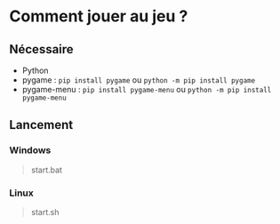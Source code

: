 # Comment jouer au jeu ?

## Nécessaire
- Python
- pygame : `pip install pygame` ou `python -m pip install pygame`
- pygame-menu : `pip install pygame-menu` ou `python -m pip install pygame-menu`


## Lancement

### Windows
> start.bat

### Linux
> start.sh